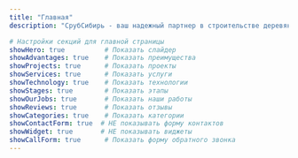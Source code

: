 ```yaml
---
title: "Главная"
description: "СрубСибирь - ваш надежный партнер в строительстве деревянных домов и бань"

# Настройки секций для главной страницы
showHero: true          # Показать слайдер
showAdvantages: true    # Показать преимущества  
showProjects: true      # Показать проекты
showServices: true      # Показать услуги
showTechnology: true    # Показать технологии
showStages: true        # Показать этапы
showOurJobs: true       # Показать наши работы
showReviews: true       # Показать отзывы
showCategories: true    # Показать категории
showContactForm: true  # НЕ показывать форму контактов
showWidget: true       # НЕ показывать виджеты
showCallForm: true      # Показать форму обратного звонка
---
```

